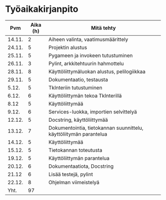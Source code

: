 # Työaikakirjanpito
| Pvm | Aika (h) | Mitä tehty |
| --- | --- | --- | 
| 14.11. | 2 | Aiheen valinta, vaatimusmäärittely |
| 24.11. | 5 | Projektin alustus |
| 25.11. | 5 | Pygameen ja invokeen tutustuminen |
| 26.11. | 3 | Pylint, arkkitehtuurin hahmottelu |
| 28.11. | 8 | Käyttöliittymäluokan alustus, pelilogiikkaa |
| 29.11. | 5 | Dokumentaatio, testausta |
| 5.12. | 5 | TkInteriin tutustuminen |
| 6.12. | 6 | Käyttöliittymän tekoa TkInterillä |
| 8.12 | 5 | Käyttöliittymää |
| 9.12. | 6 | Services-luokka, importien selvittelyä |
| 12.12. | 5 | Docstring, käyttöliittymää |
| 13.12. | 7 | Dokumentointia, tietokannan suunnittelu, käyttöliitymän parantelua |
| 14.12. | 5 | Käyttöliittymää |
| 15.12. | 5 | Tietokannan toteutusta |
| 19.12. | 5 | Käyttöliittymän parantelua |
| 20.12. | 6 | Dokumentaatiota, Docstring |
| 21.12 | 6 | Lisää testejä, pylint |
| 22.12. | 8 | Ohjelman viimeistelyä |
| Yht. | 97 |

 